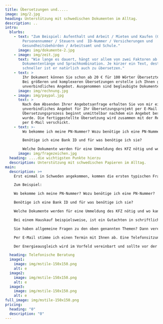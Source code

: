 ```yaml
---
title: Übersetzungen und.....
image: img/2.jpg
heading: Unterstützung mit schwedischen Dokumenten im Alltag.
description: ..
intro:
  blurbs:
    - text: "Zum Beispiel: Aufenthalt und Arbeit / Mieten und Kaufen (Gutachten) /
        Personennummer / Steuern und  ID-Nummer / Versicherungen und
        Gesundheitsbehörden / Arbeitsamt und Schule."
      image: img/dokumente-2.jpg
    - image: img/zeit.jpg
      text: "Wie lange es dauert, hängt vor allem von zwei Faktoren ab:
        Dokumentenlänge und Sprachkombination. Je kürzer ein Text, desto
        schneller ist er natürlich auch zu übersetzen."
    - text: >
        Ihr Dokument können Sie schon ab 20 € für 100 Wörter Übersetzten lassen.
        Bei größeren und komplexeren Übersetzungen erstelle ich Ihnen gerne ein
        unverbindliches Angebot. Ausgenommen sind beglaubigte Dokumente. 
      image: img/rechnung.jpg
    - image: img/paypal.jpg
      text: >
        Nach dem Absenden Ihrer Angebotsanfrage erhalten Sie von mir ein
        unverbindliches Angebot für Ihr Übersetzungsprojekt per E-Mail. Der
        Übersetzungsprozess beginnt unmittelbar nachdem ein Angebot bestätigt
        wurde. Die fertiggestellte Übersetzung wird zusammen mit der Rechnung
        per E-Mail verschickt. 
    - text: >-
        Wo bekomme ich meine PN-Nummer? Wozu benötige ich eine PN-Nummer?

        Benötige ich eine Bank ID und für was benötige ich sie?

        Welche Dokumente werden für eine Ummeldung des KFZ nötig und wo kann ich mein Auto ummelden?
      image: img/fragezeichen.jpg
  heading: ....die wichtigsten Punkte hierzu
  description: Unterstützung mit schwedischen Papieren im Alltag.
main:
  description: >+
    Erst einmal in Schweden angekommen, kommen die ersten typischen Fragen:

    Zum Beispiel:

    Wo bekomme ich meine PN-Nummer? Wozu benötige ich eine PN-Nummer?

    Benötige ich eine Bank ID und für was benötige ich sie?

    Welche Dokumente werden für eine Ummeldung des KFZ nötig und wo kann ich mein Auto ummelden?

    Bei einem Hauskauf beispielsweise, ist ein Gutachten in schriftlicher Form vorhanden. Übersetzen kann man dieses Gutachten auch per Software, aber der Inhalt eines Gutachtens ist wesentlich mehr als „nur“ eine Übersetzung.  Hier gibt es oft einige Punkte zu beachten, die speziell nur hier in Schweden zu beachten sind.  

    Sie haben allgemeine Fragen zu den oben genannten Themen? Dann vereinbaren Sie gerne ein Telefongespräch mit mir.

    Per E-Mail stimme ich einen Termin mit Ihnen ab. Eine Telefonsitzung dauert ca. 15- 30 Minuten und der Energieausgleich beträgt 35, €. Es ist ratsam, vor der Beratung formlos eine „kurze“ Mail zu verfassen, in der die hauptsächlichen Fragen skizziert werden. Hier ist es auch wichtig zu wissen um welche Kommune/Bundesland es sich handelt. Somit bin ich vorbereitet und kann den Telefontermin für Sie und mich effektiv nutzen.

    Der Energieausgleich wird im Vorfeld vereinbart und sollte vor der Beratung auf mein Konto oder per PayPal eingegangen sein.

  heading: Telefonische Beratung
  image1:
    image: img/mstile-150x150.png
    alt: e
  image2:
    image: img/mstile-150x150.png
    alt: e
  image3:
    image: img/mstile-150x150.png
    alt: e
full_image: img/mstile-150x150.png
pricing:
  heading: "0"
  description: "0"
---
```

